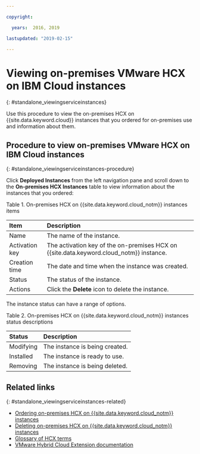 ```yaml
---

copyright:

  years:  2016, 2019

lastupdated: "2019-02-15"

---
```


# Viewing on-premises VMware HCX on IBM Cloud instances
{: #standalone_viewingserviceinstances}

Use this procedure to view the on-premises HCX on {{site.data.keyword.cloud}} instances that you ordered for on-premises use and information about them.

## Procedure to view on-premises VMware HCX on IBM Cloud instances
{: #standalone_viewingserviceinstances-procedure}

Click **Deployed Instances** from the left navigation pane and scroll down to the **On-premises HCX Instances** table to view information about the instances that you ordered:

Table 1. On-premises HCX on {{site.data.keyword.cloud_notm}} instances items

| Item        | Description       |  
|:------------- |:------------- |
| Name | The name of the instance. |
| Activation key | The activation key of the on-premises HCX on {{site.data.keyword.cloud_notm}} instance. |  
| Creation time | The date and time when the instance was created. |
| Status | The status of the instance. |  
| Actions | Click the **Delete** icon to delete the instance. |

The instance status can have a range of options.

Table 2. On-premises HCX on {{site.data.keyword.cloud_notm}} instances status descriptions

| Status        | Description       |
|:------------- |:------------- |
| Modifying | The instance is being created. |
| Installed | The instance is ready to use. |
| Removing | The instance is being deleted. |

## Related links
{: #standalone_viewingserviceinstances-related}

* [Ordering on-premises HCX on {{site.data.keyword.cloud_notm}} instances](/docs/services/vmwaresolutions/services/standalone_orderingserviceinstances.html)
* [Deleting on-premises HCX on {{site.data.keyword.cloud_notm}} instances](/docs/services/vmwaresolutions/services/standalone_deletingserviceinstances.html)
* [Glossary of HCX terms](/docs/services/vmwaresolutions/services/hcx_glossary.html)
* [VMware Hybrid Cloud Extension documentation](https://cloud.vmware.com/vmware-hcx/resources)
